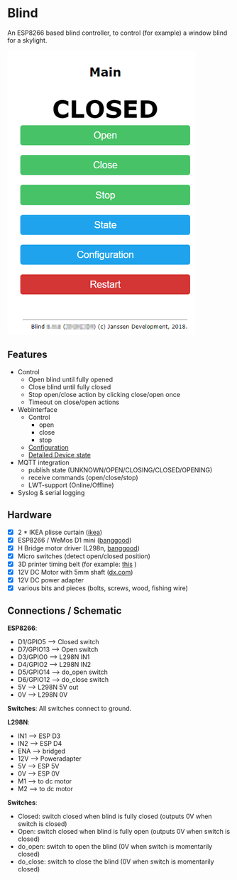 # Blind
An ESP8266 based blind controller, to control (for example) a window blind for a skylight.

![test](https://github.com/mjj4791/blind/blob/master/img/Main.png)

## Features

 - Control
 	- Open blind until fully opened
	- Close blind until fully closed
	- Stop open/close action by clicking close/open once
	- Timeout on close/open actions
 - Webinterface
	 - Control
		 - open
		 - close
		 - stop
	 - [Configuration](https://github.com/mjj4791/blind/blob/master/img/config.png)
	 - [Detailed Device state](https://github.com/mjj4791/blind/blob/master/img/State.png)
 - MQTT integration
	 - publish state (UNKNOWN/OPEN/CLOSING/CLOSED/OPENING)
	 - receive commands (open/close/stop)
	 - LWT-support (Online/Offline)
 - Syslog & serial logging


## Hardware

 - [x] 2 * IKEA plisse curtain ([ikea](https://www.ikea.com/nl/nl/catalog/products/90369507/))
 - [x] ESP8266 / WeMos D1 mini ([banggood](https://www.banggood.com/search/wemos-d1-mini.html))
 - [x] H Bridge motor driver (L298n, [banggood](https://www.banggood.com/buy/l298n-motor-driver.html))
 - [x] Micro switches (detect open/closed position)
 - [x] 3D printer timing belt (for example: [this](https://www.banggood.com/10M-2GT-Timing-Belt-20-Teeth-GT2-Aluminium-Pulley-For-3D-Printer-CNC-RepRap-p-1081310.html?rmmds=detail-left-hotproducts__1&HotRecToken=CgEwEAIaAklWIgJQRCgB&cur_warehouse=CN) )
 - [x] 12V DC Motor with 5mm shaft ([dx.com](https://www.dx.com/p/zhaoyao-200rpm-5mm-shaft-dia-pernament-magnetic-dc-12v-gearbox-geared-motor-white-2083509#.XCedVvlKiMo))
 - [x] 12V DC power adapter
 - [x] various bits and pieces (bolts, screws, wood, fishing wire)

## Connections / Schematic
**ESP8266**:

 - D1/GPIO5 --> Closed switch
 - D7/GPIO13 --> Open switch
 - D3/GPIO0 --> L298N IN1
 - D4/GPIO2 --> L298N IN2
 - D5/GPIO14 --> do_open switch
 - D6/GPIO12 --> do_close switch
 - 5V --> L298N 5V out
 - 0V --> L298N 0V

**Switches**:
All switches connect to ground.

**L298N**:
 - IN1 --> ESP D3
 - IN2 --> ESP D4
 - ENA --> bridged
 - 12V --> Poweradapter
 - 5V --> ESP 5V
 - 0V --> ESP 0V
 - M1 --> to dc motor
 - M2 --> to dc motor

**Switches**:
 - Closed: switch closed when blind is fully closed (outputs 0V when switch is closed)
 - Open: switch closed when blind is fully open  (outputs 0V when switch is closed)
 - do_open: switch to open the blind (0V when switch is momentarily closed)
 - do_close: switch to close the blind (0V when switch is momentarily closed)




